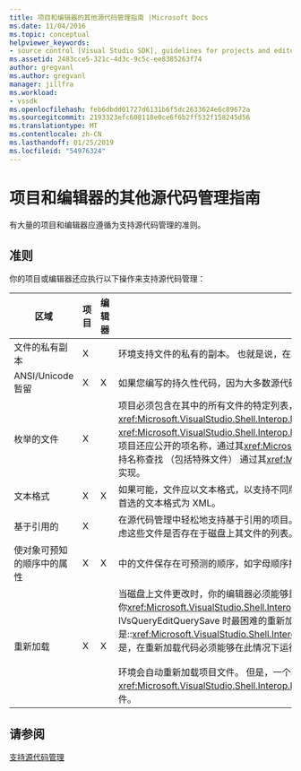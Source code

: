 ```yaml
---
title: 项目和编辑器的其他源代码管理指南 |Microsoft Docs
ms.date: 11/04/2016
ms.topic: conceptual
helpviewer_keywords:
- source control [Visual Studio SDK], guidelines for projects and editors
ms.assetid: 2483cce5-321c-4d3c-9c5c-ee8385263f74
author: gregvanl
ms.author: gregvanl
manager: jillfra
ms.workload:
- vssdk
ms.openlocfilehash: feb6dbdd01727d6131b6f5dc2633624e6c89672a
ms.sourcegitcommit: 2193323efc608118e0ce6f6b2ff532f158245d56
ms.translationtype: MT
ms.contentlocale: zh-CN
ms.lasthandoff: 01/25/2019
ms.locfileid: "54976324"
---
```

# <a name="additional-source-control-guidelines-for-projects-and-editors"></a>项目和编辑器的其他源代码管理指南
有大量的项目和编辑器应遵循为支持源代码管理的准则。  
  
## <a name="guidelines"></a>准则  
 你的项目或编辑器还应执行以下操作来支持源代码管理：  
  
|区域|项目|编辑器|详细信息|  
|----------|-------------|------------|-------------|  
|文件的私有副本|X||环境支持文件的私有的副本。 也就是说，在项目中登记每个人都有他/她自己的私有副本，在该项目中的文件。|  
|ANSI/Unicode 暂留|X|X|如果您编写的持久性代码，因为大多数源代码管理程序目前不支持 Unicode 保留中的 ANSI 格式的文件。|  
|枚举的文件|X||项目必须包含在其中的所有文件的特定列表，并且必须能要枚举的文件使用的列表<xref:Microsoft.VisualStudio.Shell.Interop.IVsSccProject2>或<xref:Microsoft.VisualStudio.Shell.Interop.IVsHierarchy.GetProperty%2A>(VSH_PROPID_First_Child/Next_Sibling)。 项目还应公开的项名称，通过其<xref:Microsoft.VisualStudio.Shell.Interop.IVsProject.GetMkDocument%2A>实现和支持名称查找 （包括特殊文件） 通过其<xref:Microsoft.VisualStudio.Shell.Interop.IVsProject.IsDocumentInProject%2A>实现。|  
|文本格式|X|X|如果可能，文件应以文本格式，以支持不同版本的合并。 不是文本格式的文件不能与其他版本的文件更高版本上合并。 首选的文本格式为 XML。|  
|基于引用的|X||在源代码管理中轻松地支持基于引用的项目。 但是，基于目录的项目也受源代码管理，只要项目可以生成按需，而不考虑这些文件是否存在于磁盘上其文件的列表。 在从源代码管理打开项目，项目文件关闭之前其任何文件的第一个。|  
|使对象可预知的顺序中的属性|X|X|中的文件保存在可预测的顺序，如字母顺序排列，以便合并。|  
|重新加载|X|X|当磁盘上文件更改时，你的编辑器必须能够重新加载它。 如果你参加在源代码管理中，环境将重新加载数据，通过调用你<xref:Microsoft.VisualStudio.Shell.Interop.IVsPersistDocData2.ReloadDocData%2A>实现。 签出发生在调用 IVsQueryEditQuerySave 时最困难的重新加载情况是::<xref:Microsoft.VisualStudio.Shell.Interop.IVsQueryEditQuerySave2.QueryEditFiles%2A>和正在处理的信息。 但是，在重新加载代码必须能够在此情况下运行。<br /><br /> 环境会自动重新加载项目文件。 但是，一个项目必须实现<xref:Microsoft.VisualStudio.Shell.Interop.IVsPersistHierarchyItem2>如果有嵌套层次结构以支持重新加载嵌套项目文件。|  
  
## <a name="see-also"></a>请参阅  
 [支持源代码管理](../../extensibility/internals/supporting-source-control.md)